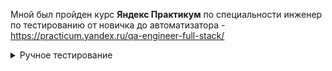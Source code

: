 Мной был пройден курс **Яндекс Практикум** по специальности инженер по тестированию от новичка до автоматизатора - https://practicum.yandex.ru/qa-engineer-full-stack/

<details>
<summary> Ручное тестирование </summary> 

### Спринт 1 - Проектирование тестов

Проектирование тестов - тест-анализ и тест-дизайн. 
Составление mind-map сервиса "Яндекс.Маршруты". Создание блок-схемы на логику расчета средней скорости транспорта в зависимости от времени суток в сервисе "Яндекс.Маршруты". 
Составление таблицы КЭ и ГЗ по текстовым требованиям к сервису "Яндекс.Маршруты". 
Подготовка тест-кейсов на логику расчета времени и стоимости в пути сервиса "Яндекс.Маршруты". 

### Спринт 2 - Тестирование веб-приложений

Изучение принципов работы веб-приложений.
Изучение протоколов HTTP и HTTPS.
Работа с баг-трекинговой системой YouTrack
Работа с Chrome DevTools. 
Кроссплатформенное и кроссбраузерное тестирование.
Применение попарного тестирования для кроссбраузерного тестирования.
Мониторинг и подмена данных в Charles.
Тестирование веб-сервиса "Яндекс.Маршруты". 
Составление чек-листов и тест-кейсов по требованиям к сервису "Яндекс.Маршруты".
Составление баг-репортов по результатам тестирования.

### Спринт 3 - Тестирование мобильных приложений и API

Работа с Android Studio. Создание виртуальных устройств, тестирование приложения, анализ логов.
Изучение Postman.
Создание коллекции в Postman.
Тестирование API сервиса "Яндекс.Прилавок" с помощью Postman. 
Изучение документации в ApiDoc и Swagger.
Протоколы REST и SOAP. 
Изучение JSON и XML. 
Тестирование мобильного приложения "Яндекс.Метро". 
Составление баг-репортов по результатам тестирования.

### Спринт 4 - Основы баз данных

Изучение BASH.
Подключение к удаленному серверу.
Изучение типов объединения таблиц.
Срезы данных в SQL и агрегирующие функции.
Составление простых SQL запросов для тестирования БД сервиса "Яндекс.Прилавок"
Работа с СУБД PostgreSQL.

</details>
